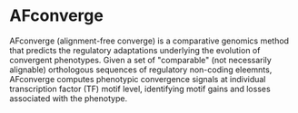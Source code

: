 # AFconverge

AFconverge (alignment-free converge) is a comparative genomics method that predicts the regulatory adaptations underlying the evolution of convergent phenotypes. Given a set of "comparable" (not necessarily alignable) orthologous sequences of regulatory non-coding eleemnts, AFconverge computes phenotypic convergence signals at individual transcription factor (TF) motif level, identifying motif gains and losses associated with the phenotype.
